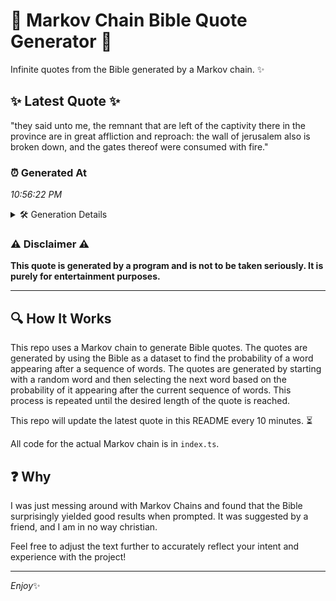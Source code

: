 # 📖 Markov Chain Bible Quote Generator 📖

Infinite quotes from the Bible generated by a Markov chain. ✨

## ✨ Latest Quote ✨
"they said unto me, the remnant that are left of the captivity there in the province are in great affliction and reproach: the wall of jerusalem also is broken down, and the gates thereof were consumed with fire."

### ⏰ Generated At
*10:56:22 PM*

<details>
    <summary>🛠️ Generation Details</summary>
    <p>
        <strong>🌱 Seed:</strong> they<br>
        <strong>🔄 Iterations:</strong> 37<br>
        <strong>📜 Context History:</strong><br>[ they ]: said<br>[ they, said ]: unto<br>[ they, said, unto ]: me,<br>[ they, said, unto, me, ]: the<br>[ they, said, unto, me,, the ]: remnant<br>[ they, said, unto, me,, the, remnant ]: that<br>[ said, unto, me,, the, remnant, that ]: are<br>[ unto, me,, the, remnant, that, are ]: left<br>[ me,, the, remnant, that, are, left ]: of<br>[ the, remnant, that, are, left, of ]: the<br>[ remnant, that, are, left, of, the ]: captivity<br>[ that, are, left, of, the, captivity ]: there<br>[ are, left, of, the, captivity, there ]: in<br>[ left, of, the, captivity, there, in ]: the<br>[ of, the, captivity, there, in, the ]: province<br>[ the, captivity, there, in, the, province ]: are<br>[ captivity, there, in, the, province, are ]: in<br>[ there, in, the, province, are, in ]: great<br>[ in, the, province, are, in, great ]: affliction<br>[ the, province, are, in, great, affliction ]: and<br>[ province, are, in, great, affliction, and ]: reproach:<br>[ are, in, great, affliction, and, reproach: ]: the<br>[ in, great, affliction, and, reproach:, the ]: wall<br>[ great, affliction, and, reproach:, the, wall ]: of<br>[ affliction, and, reproach:, the, wall, of ]: jerusalem<br>[ and, reproach:, the, wall, of, jerusalem ]: also<br>[ reproach:, the, wall, of, jerusalem, also ]: is<br>[ the, wall, of, jerusalem, also, is ]: broken<br>[ wall, of, jerusalem, also, is, broken ]: down,<br>[ of, jerusalem, also, is, broken, down, ]: and<br>[ jerusalem, also, is, broken, down,, and ]: the<br>[ also, is, broken, down,, and, the ]: gates<br>[ is, broken, down,, and, the, gates ]: thereof<br>[ broken, down,, and, the, gates, thereof ]: were<br>[ down,, and, the, gates, thereof, were ]: consumed<br>[ and, the, gates, thereof, were, consumed ]: with<br>[ the, gates, thereof, were, consumed, with ]: fire.<br>
    </p>
</details>

### ⚠️ Disclaimer ⚠️
**This quote is generated by a program and is not to be taken seriously. It is purely for entertainment purposes.**

---

## 🔍 How It Works

This repo uses a Markov chain to generate Bible quotes. The quotes are generated by using the Bible as a dataset to find the probability of a word appearing after a sequence of words. The quotes are generated by starting with a random word and then selecting the next word based on the probability of it appearing after the current sequence of words. This process is repeated until the desired length of the quote is reached.

This repo will update the latest quote in this README every 10 minutes. ⏳

All code for the actual Markov chain is in `index.ts`.

## ❓ Why

I was just messing around with Markov Chains and found that the Bible surprisingly yielded good results when prompted. 
It was suggested by a friend, and I am in no way christian.

Feel free to adjust the text further to accurately reflect your intent and experience with the project!

---

*Enjoy*✨
